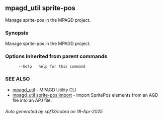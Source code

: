 ## mpagd_util sprite-pos

Manage sprite-pos in the MPAGD project.

### Synopsis

Manage sprite-pos in the MPAGD project.

### Options inherited from parent commands

```
      --help   help for this command
```

### SEE ALSO

* [mpagd_util](mpagd_util.md)	 - MPAGD Utility CLI
* [mpagd_util sprite-pos import](mpagd_util_sprite-pos_import.md)	 - Import SpritePos elements from an AGD file into an APJ file.

###### Auto generated by spf13/cobra on 18-Apr-2025
